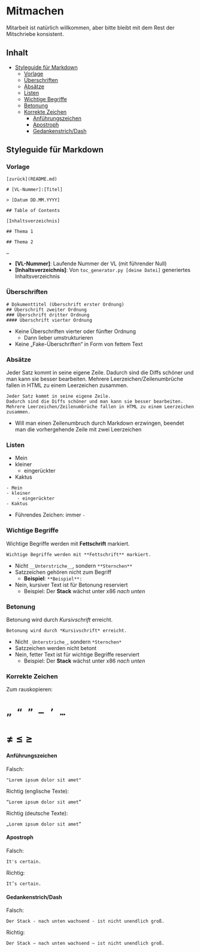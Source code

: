 # Mitmachen

Mitarbeit ist natürlich willkommen, aber bitte bleibt mit dem Rest der Mitschriebe konsistent.

## Inhalt

- [Styleguide für Markdown](#styleguide-für-markdown)
    - [Vorlage](#vorlage)
    - [Überschriften](#überschriften)
    - [Absätze](#absätze)
    - [Listen](#listen)
    - [Wichtige Begriffe](#wichtige-begriffe)
    - [Betonung](#betonung)
    - [Korrekte Zeichen](#korrekte-zeichen)
        - [Anführungszeichen](#anführungszeichen)
        - [Apostroph](#apostroph)
        - [Gedankenstrich/Dash](#gedankenstrichdash)

## Styleguide für Markdown

### Vorlage

```
[zurück](README.md)

# [VL-Nummer]:[Titel]

> [Datum DD.MM.YYYY]

## Table of Contents

[Inhaltsverzeichnis]

## Thema 1

## Thema 2

…
```

- **[VL-Nummer]**: Laufende Nummer der VL (mit führender Null)
- **[Inhaltsverzeichnis]**: Von `toc_generator.py [deine Datei]` generiertes Inhaltsverzeichnis

### Überschriften

```
# Dokumenttitel (Überschrift erster Ordnung)
## Überschrift zweiter Ordnung
### Überschrift dritter Ordnung
#### Überschrift vierter Ordnung
```

- Keine Überschriften vierter oder fünfter Ordnung
    - Dann lieber umstrukturieren
- Keine „Fake-Überschriften“ in Form von fettem Text

### Absätze

Jeder Satz kommt in seine eigene Zeile.
Dadurch sind die Diffs schöner und man kann sie besser bearbeiten.
Mehrere Leerzeichen/Zeilenumbrüche fallen in HTML zu einem Leerzeichen zusammen.

```
Jeder Satz kommt in seine eigene Zeile.
Dadurch sind die Diffs schöner und man kann sie besser bearbeiten.
Mehrere Leerzeichen/Zeilenumbrüche fallen in HTML zu einem Leerzeichen zusammen.
```

- Will man einen Zeilenumbruch durch Markdown erzwingen, beendet man die vorhergehende Zeile mit zwei Leerzeichen

### Listen

- Mein
- kleiner
    - eingerückter
- Kaktus

```
- Mein
- kleiner
    - eingerückter
- Kaktus
```

- Führendes Zeichen: immer `-`

### Wichtige Begriffe

Wichtige Begriffe werden mit **Fettschrift** markiert.

```
Wichtige Begriffe werden mit **Fettschrift** markiert.
```

- Nicht `__Unterstriche__`, sondern `**Sternchen**`
- Satzzeichen gehören nicht zum Begriff
    - **Beispiel**: `**Beispiel**:`
- Nein, kursiver Text ist für Betonung reserviert
    - Beispiel: Der **Stack** wächst unter x86 *nach unten*

### Betonung

Betonung wird durch *Kursivschrift* erreicht.

```
Betonung wird durch *Kursivschrift* erreicht.
```

- Nicht `_Unterstriche_`, sondern `*Sternchen*`
- Satzzeichen werden nicht betont
- Nein, fetter Text ist für wichtige Begriffe reserviert
    - Beispiel: Der **Stack** wächst unter x86 *nach unten*

### Korrekte Zeichen

Zum rauskopieren:

# `„ “ ” — ’ …`

# ≠ ≤ ≥

#### Anführungszeichen

Falsch:

```"Lorem ipsum dolor sit amet"```

Richtig (englische Texte):

```“Lorem ipsum dolor sit amet”```

Richtig (deutsche Texte):

```„Lorem ipsum dolor sit amet”```

#### Apostroph

Falsch:

```It's certain.```

Richtig:

```It’s certain.```

#### Gedankenstrich/Dash

Falsch:

```Der Stack - nach unten wachsend - ist nicht unendlich groß.```

Richtig:

```Der Stack — nach unten wachsend — ist nicht unendlich groß.```

